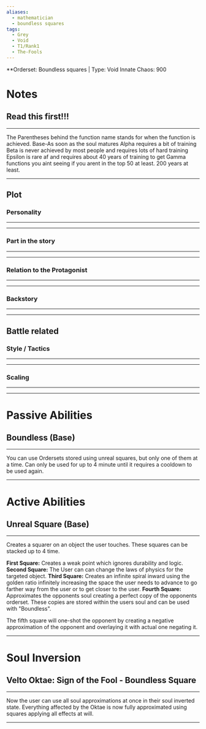 ```yaml
---
aliases:
  - mathematician
  - boundless squares
tags:
  - Grey
  - Void
  - T1/Rank1
  - The-Fools
---
```

**Orderset: Boundless squares  | Type: Void
Innate Chaos: 900

# Notes
## Read this first!!!
___
The Parentheses behind the function name stands for when the function is achieved.
Base-As soon as the soul matures
Alpha requires a bit of training 
Beta is never achieved by most people and requires lots of hard training
Epsilon is rare af and requires about 40 years of training to get
Gamma functions you aint seeing if you arent in the top 50 at least. 200 years at least.
___
## Plot
### Personality
___

___
### Part in the story
___

___
### Relation to the Protagonist
___

___
### Backstory
___

___

## Battle related

### Style / Tactics
___

___
### Scaling 
___

___


# Passive Abilities
## Boundless (Base)
___
You can use Ordersets stored using unreal squares, but only one of them at a time. Can only be used for up to 4 minute until it requires a cooldown to be used again.
___

# Active Abilities
## Unreal Square (Base)
___
Creates a squarer on an object the user touches. These squares can be stacked up to 4 time.

**First Square:** Creates a weak point which ignores durability and logic.
**Second Square:** The User can can change the laws of physics for the targeted object.
**Third Square:** Creates an infinite spiral inward using the golden ratio infinitely increasing the space the user needs to advance to go farther way from the user or to get closer to the user.
**Fourth Square:** Approximates the opponents soul creating a perfect copy of the opponents orderset. These copies are stored within the users soul and can be used with "Boundless".

The fifth square will one-shot the opponent by creating a negative approximation of the opponent and overlaying it with actual one negating it.
___

# Soul Inversion
## Velto Oktae: Sign of the Fool - Boundless Square
___
Now the user can use all soul approximations at once in their soul inverted state. Everything affected by the Oktae is now fully approximated using squares applying all effects at will.
___
